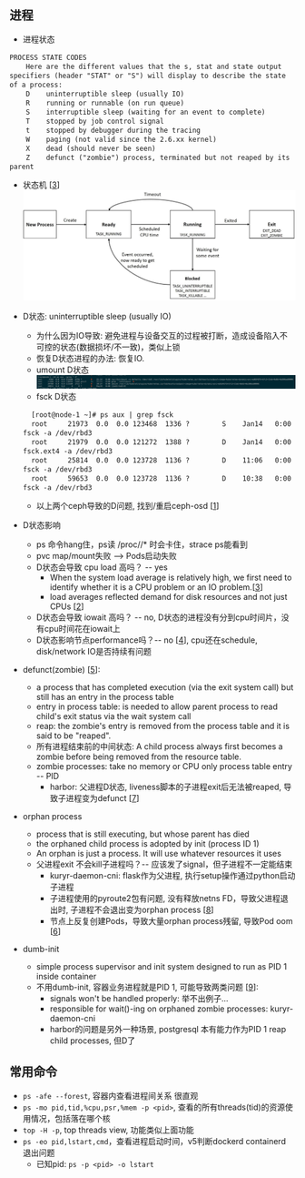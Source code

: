 ## 进程

- 进程状态
```bigquery
PROCESS STATE CODES
    Here are the different values that the s, stat and state output specifiers (header "STAT" or "S") will display to describe the state of a process:
    D    uninterruptible sleep (usually IO)
    R    running or runnable (on run queue)
    S    interruptible sleep (waiting for an event to complete)
    T    stopped by job control signal
    t    stopped by debugger during the tracing
    W    paging (not valid since the 2.6.xx kernel)
    X    dead (should never be seen)
    Z    defunct ("zombie") process, terminated but not reaped by its parent
```

- 状态机 [[3]]
  ![state](../pics/state-machine.jpeg)

- D状态: uninterruptible sleep (usually IO)
  * 为什么因为IO导致: 避免进程与设备交互的过程被打断，造成设备陷入不可控的状态(数据损坏/不一致)，类似上锁
  * 恢复D状态进程的办法: 恢复IO.
  * umount D状态
    ![umount_D](../pics/umount_D.png)
  * fsck D状态
  ```bigquery
    [root@node-1 ~]# ps aux | grep fsck
    root     21973  0.0  0.0 123468  1336 ?        S    Jan14   0:00 fsck -a /dev/rbd3
    root     21979  0.0  0.0 121272  1388 ?        D    Jan14   0:00 fsck.ext4 -a /dev/rbd3
    root     25814  0.0  0.0 123728  1136 ?        D    11:06   0:00 fsck -a /dev/rbd3
    root     59653  0.0  0.0 123728  1136 ?        D    10:38   0:00 fsck -a /dev/rbd3
  ```
  * 以上两个ceph导致的D问题, 找到/重启ceph-osd [[1]]
  
- D状态影响
  * ps 命令hang住，ps读 /proc/<pid>/* 时会卡住，strace ps能看到
  * pvc map/mount失败 --> Pods启动失败
  * D状态会导致 cpu load 高吗？ -- yes 
    * When the system load average is relatively high, we first need to identify whether it is a CPU problem or an IO problem.[[3]]
    * load averages reflected demand for disk resources and not just CPUs [[2]]
  * D状态会导致 iowait 高吗？ -- no, D状态的进程没有分到cpu时间片，没有cpu时间花在iowait上
  * D状态影响节点performance吗？-- no [[4]], cpu还在schedule, disk/network IO是否持续有问题

- defunct(zombie) [[5]]:
  * a process that has completed execution (via the exit system call) but still has an entry in the process table
  * entry in process table: is needed to allow parent process to read child's exit status via the wait system call
  * reap: the zombie's entry is removed from the process table and it is said to be "reaped".
  * 所有进程结束前的中间状态: A child process always first becomes a zombie before being removed from the resource table.
  * zombie processes: take no memory or CPU only process table entry -- PID
    * harbor: 父进程D状态, liveness脚本的子进程exit后无法被reaped, 导致子进程变为defunct [[7]]
    
- orphan process
  * process that is still executing, but whose parent has died
  * the orphaned child process is adopted by init (process ID 1)
  * An orphan is just a process. It will use whatever resources it uses  
  * 父进程exit 不会kill子进程吗？-- 应该发了signal，但子进程不一定能结束
    * kuryr-daemon-cni: flask作为父进程, 执行setup操作通过python启动子进程
    * 子进程使用的pyroute2包有问题, 没有释放netns FD，导致父进程退出时, 子进程不会退出变为orphan process [[8]]
    * 节点上反复创建Pods，导致大量orphan process残留, 导致Pod oom [[6]]
    
- dumb-init
  * simple process supervisor and init system designed to run as PID 1 inside container
  * 不用dumb-init, 容器业务进程就是PID 1, 可能导致两类问题 [[9]]:
    * signals won't be handled properly: 举不出例子...
    * responsible for wait()-ing on orphaned zombie processes: kuryr-daemon-cni
    * harbor的问题是另外一种场景, postgresql 本有能力作为PID 1 reap child processes, 但D了

## 常用命令

- ```ps -afe --forest```, 容器内查看进程间关系 很直观
- ```ps -mo pid,tid,%cpu,psr,%mem -p <pid>```, 查看<pid>的所有threads(tid)的资源使用情况，包括落在哪个核
- ```top -H -p```, top threads view, 功能类似上面功能
- ```ps -eo pid,lstart,cmd```，查看进程启动时间，v5判断dockerd containerd 退出问题
  * 已知pid: ```ps -p <pid> -o lstart```


[1]: https://easystack.atlassian.net/wiki/spaces/ESK/pages/917636657/prometheus-0+POD+fsck+hang
[2]: https://www.brendangregg.com/blog/2017-08-08/linux-load-averages.html
[3]: https://www.programmersought.com/article/16415204831/
[4]: https://community.oracle.com/tech/developers/discussion/4278766/interesting-question-on-cpu-usage-for-d-state-processes
[5]: https://en.wikipedia.org/wiki/Zombie_process
[6]: https://easystack.atlassian.net/browse/EAS-67095
[7]: https://easystack.atlassian.net/browse/EAS-74793
[8]: https://github.com/svinota/pyroute2/issues/623
[9]: https://github.com/Yelp/dumb-init#why-you-need-an-init-system